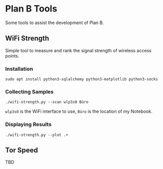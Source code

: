 # Plan B Tools #

Some tools to assist the development of Plan B.

## WiFi Strength ##
Simple tool to measure and rank the signal strength of wireless access points.

### Installation ###
```
sudo apt install python3-sqlalchemy python3-matplotlib python3-socks
```

### Collecting Samples ###
```
./wifi-strength.py --scan wlp3s0 Büro
```

`wlp3s0` is the WiFi interface to use, `Büro` is the location of my Notebook.


### Displaying Results ###
```
./wifi-strength.py --plot .+
```

## Tor Speed ##
TBD
